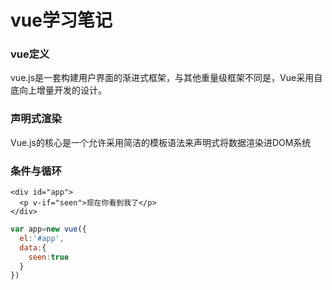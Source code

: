 
# vue学习笔记
### vue定义
vue.js是一套构建用户界面的渐进式框架，与其他重量级框架不同是，Vue采用自底向上增量开发的设计。

### 声明式渲染
Vue.js的核心是一个允许采用简洁的模板语法来声明式将数据渲染进DOM系统

### 条件与循环
```vue
<div id="app">
  <p v-if="seen">现在你看到我了</p>
</div>
```
```javascript
var app=new vue({
  el:'#app',
  data:{
    seen:true
  }
})
```
